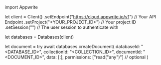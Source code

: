 import Appwrite

let client = Client()
    .setEndpoint("https://cloud.appwrite.io/v1") // Your API Endpoint
    .setProject("&lt;YOUR_PROJECT_ID&gt;") // Your project ID
    .setSession("") // The user session to authenticate with

let databases = Databases(client)

let document = try await databases.createDocument(
    databaseId: "<DATABASE_ID>",
    collectionId: "<COLLECTION_ID>",
    documentId: "<DOCUMENT_ID>",
    data: [:],
    permissions: ["read("any")"] // optional
)

